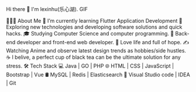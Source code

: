Hi there 👋 I'm lexinhu(乐心湖).
GIF

👨🏻‍💻 About Me
🔭 I’m currently learning Flutter Application Development
🤔 Exploring new technologies and developing software solutions and quick hacks.
🎓 Studying Computer Science and computer programming.
💼 Back-end developer and front-end web developer.
🌱 Love life and full of hope.
✍️ Watching Anime and observe latest design trends as hobbies/side hustles.
☕ I belive, a perfect cup of black tea can be the ultimate solution for any stress.
🛠 Tech Stack
💻 Java | GO | PHP
🌐 HTML | CSS | JavaScript | Bootstrap | Vue
🛢 MySQL | Redis | Elasticsearch
🔧 Visual Studio code | IDEA | Git
